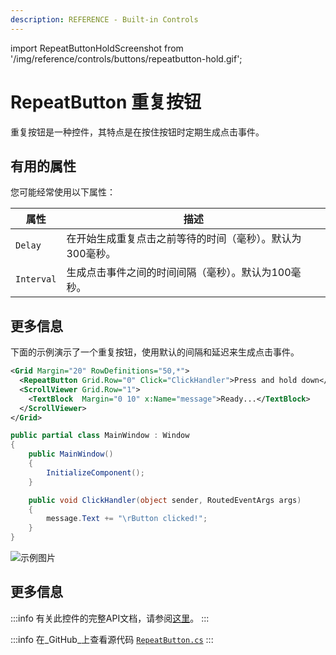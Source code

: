 ```yaml
---
description: REFERENCE - Built-in Controls
---
```


import RepeatButtonHoldScreenshot from '/img/reference/controls/buttons/repeatbutton-hold.gif';

# RepeatButton 重复按钮

重复按钮是一种控件，其特点是在按住按钮时定期生成点击事件。

## 有用的属性

您可能经常使用以下属性：

| 属性      | 描述                                                                              |
| -------- | --------------------------------------------------------------------------------- |
| `Delay`   | 在开始生成重复点击之前等待的时间（毫秒）。默认为300毫秒。                          |
| `Interval`| 生成点击事件之间的时间间隔（毫秒）。默认为100毫秒。                               |

## 更多信息

下面的示例演示了一个重复按钮，使用默认的间隔和延迟来生成点击事件。

```xml
<Grid Margin="20" RowDefinitions="50,*">
  <RepeatButton Grid.Row="0" Click="ClickHandler">Press and hold down</RepeatButton>
  <ScrollViewer Grid.Row="1">
    <TextBlock  Margin="0 10" x:Name="message">Ready...</TextBlock>
  </ScrollViewer>
</Grid>
```

```csharp title='C#'
public partial class MainWindow : Window
{
    public MainWindow()
    {
        InitializeComponent();
    }

    public void ClickHandler(object sender, RoutedEventArgs args)
    {
        message.Text += "\rButton clicked!";
    }
}
```

<img src={RepeatButtonHoldScreenshot} alt="示例图片"/>

## 更多信息

:::info
有关此控件的完整API文档，请参阅[这里](http://reference.avaloniaui.net/api/Avalonia.Controls/RepeatButton/)。
:::

:::info
在_GitHub_上查看源代码 [`RepeatButton.cs`](https://github.com/AvaloniaUI/Avalonia/blob/master/src/Avalonia.Controls/RepeatButton.cs)
:::
